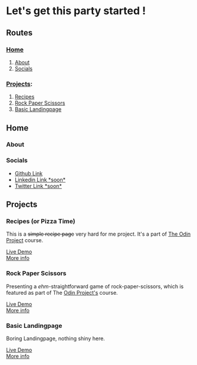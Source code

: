 # Let's get this party started !

## Routes

### [Home](#home)
1. [About](#about)
2. [Socials](#socials)

### [Projects](#projects):
1. [Recipes](#recipes)
2. [Rock Paper Scissors](#rock-paper-scissors)
3. [Basic Landingpage](#project-3)

## Home

### About

### Socials
- [Github Link](https://github.com/lukasdevit)
- [Linkedin Link \*soon*](#home)
- [Twitter Link \*soon*](#home)

## Projects

### Recipes (or Pizza Time)
This is a ~~simple recipe page~~ very hard for me project. It's a part of [The Odin Project](https://www.theodinproject.com/lessons/foundations-recipes) course.

[Live Demo](https://lukasdevit.github.io/odin-project/pizza-time)<br>
[More info](/pizza-time/README.md)


### Rock Paper Scissors
Presenting a *ehm*-straightforward game of rock-paper-scissors, which is featured as part of The [Odin Project's](https://www.theodinproject.com) course.

[Live Demo](https://lukasdevit.github.io/odin-project/rock-paper-scissors) <br>
[More info](/rock-paper-scissors/README.md)

### Basic Landingpage
Boring Landingpage, nothing shiny here.

[Live Demo](https://lukasdevit.github.io/odin-project/landingpage)<br>
[More info](/landingpage/README.md)





